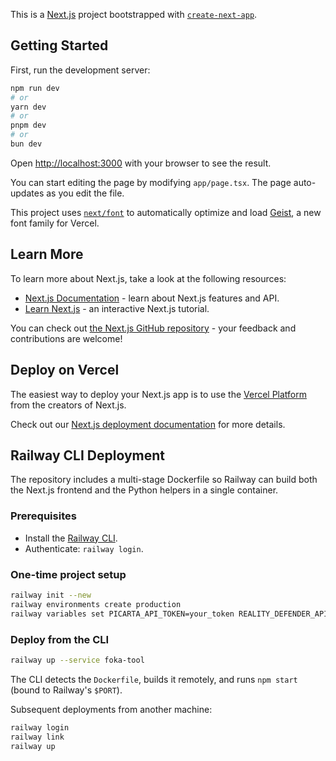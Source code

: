 This is a [Next.js](https://nextjs.org) project bootstrapped with [`create-next-app`](https://nextjs.org/docs/app/api-reference/cli/create-next-app).

## Getting Started

First, run the development server:

```bash
npm run dev
# or
yarn dev
# or
pnpm dev
# or
bun dev
```

Open [http://localhost:3000](http://localhost:3000) with your browser to see the result.

You can start editing the page by modifying `app/page.tsx`. The page auto-updates as you edit the file.

This project uses [`next/font`](https://nextjs.org/docs/app/building-your-application/optimizing/fonts) to automatically optimize and load [Geist](https://vercel.com/font), a new font family for Vercel.

## Learn More

To learn more about Next.js, take a look at the following resources:

- [Next.js Documentation](https://nextjs.org/docs) - learn about Next.js features and API.
- [Learn Next.js](https://nextjs.org/learn) - an interactive Next.js tutorial.

You can check out [the Next.js GitHub repository](https://github.com/vercel/next.js) - your feedback and contributions are welcome!

## Deploy on Vercel

The easiest way to deploy your Next.js app is to use the [Vercel Platform](https://vercel.com/new?utm_medium=default-template&filter=next.js&utm_source=create-next-app&utm_campaign=create-next-app-readme) from the creators of Next.js.

Check out our [Next.js deployment documentation](https://nextjs.org/docs/app/building-your-application/deploying) for more details.

## Railway CLI Deployment

The repository includes a multi-stage Dockerfile so Railway can build both the Next.js frontend and the Python helpers in a single container.

### Prerequisites
- Install the [Railway CLI](https://docs.railway.com/cli/quick-start).
- Authenticate: `railway login`.

### One-time project setup
```bash
railway init --new
railway environments create production
railway variables set PICARTA_API_TOKEN=your_token REALITY_DEFENDER_API_KEY=your_key
```

### Deploy from the CLI
```bash
railway up --service foka-tool
```
The CLI detects the `Dockerfile`, builds it remotely, and runs `npm start` (bound to Railway's `$PORT`).

Subsequent deployments from another machine:
```bash
railway login
railway link
railway up
```
